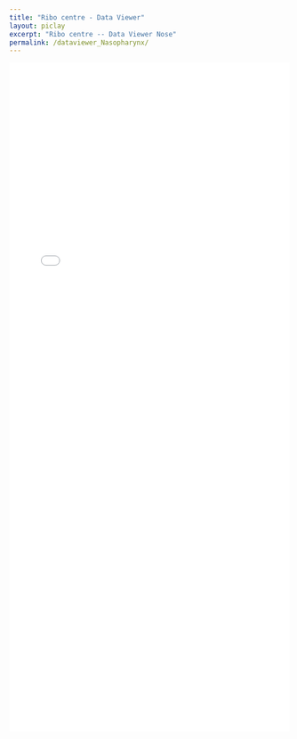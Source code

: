 ```yaml
---
title: "Ribo centre - Data Viewer"
layout: piclay
excerpt: "Ribo centre -- Data Viewer Nose"
permalink: /dataviewer_Nasopharynx/
---
```

<div class="container-fluid">
  <div class="row">
  <div class="col-xs-12">
  <iframe src="../cirro/index.html#q={&quot;dataset&quot;:&quot;scVI&quot;,&quot;embeddings&quot;:[{&quot;name&quot;:&quot;X_umap&quot;,&quot;dimensions&quot;:2}],&quot;layers&quot;:[],&quot;activeFeature&quot;:{&quot;name&quot;:&quot;organ&quot;,&quot;type&quot;:&quot;obsCat&quot;,&quot;embeddingKey&quot;:&quot;organ_X_umap&quot;},&quot;q&quot;:[{&quot;id&quot;:&quot;organ&quot;,&quot;type&quot;:&quot;obsCat&quot;}],&quot;datasetFilter&quot;:{&quot;organ&quot;:{&quot;value&quot;:[&quot;nasopharynx&quot;],&quot;operation&quot;:&quot;in&quot;}},&quot;embeddingLabels&quot;:[&quot;celltype&quot;]}" class="rounded-iframe" width="100%" height="1200" frameborder="0"></iframe>
  </div>
  </div>
</div>
